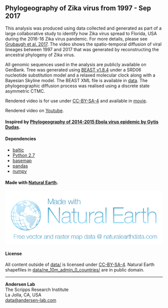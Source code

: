 ## Phylogeography of Zika virus from 1997 - Sep 2017

This analysis was produced using data collected and generated as part of a large collaborative study to identify how Zika virus spread to Florida, USA during the 2016-16 Zika virus pandemic. For more details, please see [Grubaugh et al. 2017](https://www.nature.com/articles/nature22400). The video shows the spatio-temporal diffusion of viral lineages between 1997 and 2017 that was generated by reconstructing the ancestral phylogeny of Zika virus. 

All genomic sequences used in the analysis are publicly available on GenBank. Tree was generated using [BEAST v1.8.4](http://beast.community/) under a SRD06 nucleotide substitution model and a relaxed molecular clock along with a Bayesian Skyline model. The BEAST XML file is available in [data](data/). The phylogeographic diffusion process was realised using a discrete state asymmetric CTMC. 

Rendered video is for use under [CC-BY-SA-4](https://choosealicense.com/licenses/cc-by-sa-4.0/) and available in [movie](movie/).

Rendered video on [Youtube](https://youtu.be/ul1KYj13Isw).

#### Inspired by [Phylogeography of 2014-2015 Ebola virus epidemic by Gytis Dudas](https://github.com/ebov/space-time).

#### Dependencies

* [baltic](https://github.com/blab/baltic)
* [Python 2.7](https://www.python.org/downloads/release/python-2714/)
* [basemap](http://matplotlib.org/basemap/)
* [pandas](https://pandas.pydata.org/)
* [numpy](http://www.numpy.org/)

#### Made with [Natural Earth](http://www.naturalearthdata.com/). 
![Natural Earth](NEV-Logo-color.png)

#### License
All content outside of [data/](data/) is  licensed under [CC-BY-SA-4](https://choosealicense.com/licenses/cc-by-sa-4.0/).
Natural Earth shapefiles in [data/ne_10m_admin_0_countries/](data/ne_10m_admin_0_countries/) are in public domain.

---
**Andersen Lab**  
The Scripps Research Institute  
La Jolla, CA, USA  
[data@andersen-lab.com](mailto:data@andersen-lab.com)

